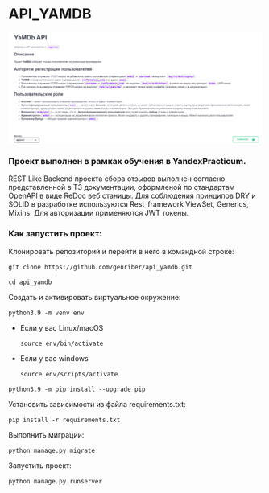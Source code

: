 # API_YAMDB

![1679584208063](image/README/1679584208063.png)

### **Проект выполнен в рамках обучения в YandexPracticum.**

REST Like Backend проекта сбора отзывов выполнен согласно представленной в ТЗ документации, оформленой по стандартам OpenAPI в виде ReDoc веб станицы. Для соблюдения принципов DRY и SOLID в разработке используются Rest_framework ViewSet, Generics, Mixins. Для авторизации применяются JWT токены.

### Как запустить проект:

Клонировать репозиторий и перейти в него в командной строке:

```
git clone https://github.com/genriber/api_yamdb.git
```

```
cd api_yamdb
```

Cоздать и активировать виртуальное окружение:

```
python3.9 -m venv env
```

* Если у вас Linux/macOS

  ```
  source env/bin/activate
  ```
* Если у вас windows

  ```
  source env/scripts/activate
  ```

```
python3.9 -m pip install --upgrade pip
```

Установить зависимости из файла requirements.txt:

```
pip install -r requirements.txt
```

Выполнить миграции:

```
python manage.py migrate
```

Запустить проект:

```
python manage.py runserver
```
